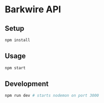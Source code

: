 # Barkwire API

## Setup

```sh
npm install
```

## Usage

```sh
npm start
```

## Development

```sh
npm run dev # starts nodemon on port 3000
```
